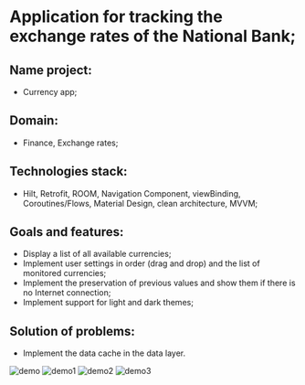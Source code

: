 # Application for tracking the exchange rates of the National Bank;

## Name project:
- Currency app;

## Domain:
- Finance, Exchange rates;

## Technologies stack:
- Hilt, Retrofit, ROOM, Navigation Component, viewBinding, Coroutines/Flows, Material Design, clean architecture, MVVM;

## Goals and features:
- Display a list of all available currencies;
- Implement user settings in order (drag and drop) and the list of monitored currencies;
- Implement the preservation of previous values and show them if there is no Internet connection;
- Implement support for light and dark themes;

## Solution of problems:
- Implement the data cache in the data layer.

<img alt="demo" src="https://github.com/aleh-god/currency-app-sample/blob/main/CurrencyAppDemo.gif" />
<img alt="demo1" src="https://github.com/aleh-god/currency-app-sample/blob/main/currencies-app-1" />
<img alt="demo2" src="https://github.com/aleh-god/currency-app-sample/blob/main/currencies-app-2" />
<img alt="demo3" src="https://github.com/aleh-god/currency-app-sample/blob/main/currencies-app-3" />
